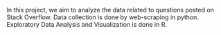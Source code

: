 In this project, we aim to analyze the data related to questions posted on Stack Overflow. Data collection is done by web-scraping in python. Exploratory Data Analysis and Visualization is done in R. 

